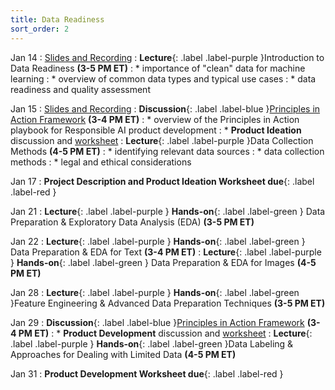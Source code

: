 ```yaml
---
title: Data Readiness
sort_order: 2
---
```


Jan 14
: [Slides and Recording](https://drive.google.com/drive/folders/1DoHWHcO4db4Z1CR8gKS3lQe6QUGqiDZ2?usp=drive_link)
: **Lecture**{: .label .label-purple }Introduction to Data Readiness **(3-5 PM ET)**
: * importance of "clean" data for machine learning
: * overview of common data types and typical use cases
: * data readiness and quality assessment

Jan 15
: [Slides and Recording](https://drive.google.com/drive/folders/1DoHWHcO4db4Z1CR8gKS3lQe6QUGqiDZ2?usp=drive_link)
: **Discussion**{: .label .label-blue }[Principles in Action Framework](https://principlesinaction.vectorinstitute.ai/) **(3-4 PM ET)**
: * overview of the Principles in Action playbook for Responsible AI product development
: * **Product Ideation** discussion and [worksheet](https://principlesinaction.vectorinstitute.ai/files/Ideation_Worksheet.pdf)
: **Lecture**{: .label .label-purple }Data Collection Methods **(4-5 PM ET)**
: * identifying relevant data sources
: * data collection methods
: * legal and ethical considerations

Jan 17
: **Project Description and Product Ideation Worksheet due**{: .label .label-red }

Jan 21
: **Lecture**{: .label .label-purple } **Hands-on**{: .label .label-green } Data Preparation & Exploratory Data Analysis (EDA) **(3-5 PM ET)**

Jan 22
: **Lecture**{: .label .label-purple } **Hands-on**{: .label .label-green } Data Preparation & EDA for Text **(3-4 PM ET)**
: **Lecture**{: .label .label-purple } **Hands-on**{: .label .label-green } Data Preparation & EDA for Images **(4-5 PM ET)**

Jan 28
: **Lecture**{: .label .label-purple } **Hands-on**{: .label .label-green }Feature Engineering & Advanced Data Preparation Techniques **(3-5 PM ET)**

Jan 29
: **Discussion**{: .label .label-blue }[Principles in Action Framework](https://principlesinaction.vectorinstitute.ai/) **(3-4 PM ET)**
: * **Product Development** discussion and [worksheet](https://principlesinaction.vectorinstitute.ai/files/Development_Worksheet.pdf)
: **Lecture**{: .label .label-purple } **Hands-on**{: .label .label-green }Data Labeling & Approaches for Dealing with Limited Data **(4-5 PM ET)**

Jan 31
: **Product Development Worksheet due**{: .label .label-red }
